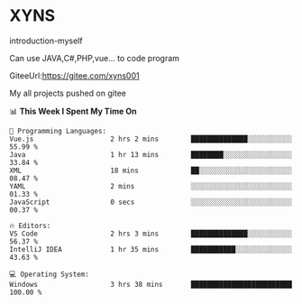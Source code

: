 # XYNS
introduction-myself

Can use JAVA,C#,PHP,vue... to code program

GiteeUrl:https://gitee.com/xyns001

My all projects pushed on gitee

<!--START_SECTION:waka-->
📊 **This Week I Spent My Time On** 

```text
💬 Programming Languages: 
Vue.js                   2 hrs 2 mins        ██████████████░░░░░░░░░░░   55.99 % 
Java                     1 hr 13 mins        ████████░░░░░░░░░░░░░░░░░   33.84 % 
XML                      18 mins             ██░░░░░░░░░░░░░░░░░░░░░░░   08.47 % 
YAML                     2 mins              ░░░░░░░░░░░░░░░░░░░░░░░░░   01.33 % 
JavaScript               0 secs              ░░░░░░░░░░░░░░░░░░░░░░░░░   00.37 % 

🔥 Editors: 
VS Code                  2 hrs 3 mins        ██████████████░░░░░░░░░░░   56.37 % 
IntelliJ IDEA            1 hr 35 mins        ███████████░░░░░░░░░░░░░░   43.63 % 

💻 Operating System: 
Windows                  3 hrs 38 mins       █████████████████████████   100.00 % 
```


<!--END_SECTION:waka-->
